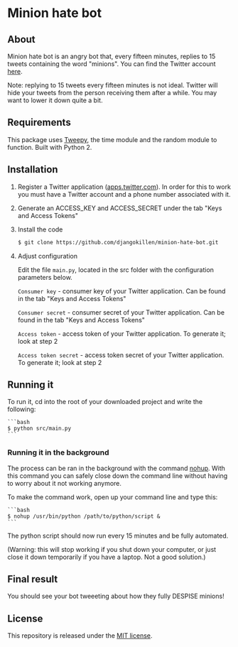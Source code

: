 # Minion hate bot

## About
Minion hate bot is an angry bot that, every fifteen minutes, replies to 15 tweets containing the word "minions". You can find the Twitter account [here](https://twitter.com/minionsareevil).

Note: replying to 15 tweets every fifteen minutes is not ideal. Twitter will hide your tweets from the person receiving them after a while. You may want to lower it down quite a bit.

## Requirements
This package uses [Tweepy](http://www.tweepy.org), the time module and the random module to function. Built with Python 2.

## Installation

1. Register a Twitter application ([apps.twitter.com](https://apps.twitter.com)). In order for this to work you must have a Twitter account and a phone number associated with it.

2. Generate an ACCESS_KEY and ACCESS_SECRET under the tab "Keys and Access Tokens"

2. Install the code

    ```bash
    $ git clone https://github.com/djangokillen/minion-hate-bot.git
    ```

3. Adjust configuration
    
    Edit the file `main.py`, located in the src folder with the configuration parameters below.

    `Consumer key` - consumer key of your Twitter application. Can be found in the tab "Keys and Access Tokens"

    `Consumer secret` - consumer secret of your Twitter application. Can be found in the tab "Keys and Access Tokens"

    `Access token` - access token of your Twitter application. To generate it; look at step 2

    `Access token secret` - access token secret of your Twitter application. To generate it; look at step 2

## Running it

To run it, cd into the root of your downloaded project and write the following:

    ```bash
    $ python src/main.py
    ```

### Running it in the background

The process can be ran in the background with the command [nohup](https://en.wikipedia.org/wiki/Nohup). With this command you can safely close down the command line without having to worry about it not working anymore.

To make the command work, open up your command line and type this: 

    ```bash
    $ nohup /usr/bin/python /path/to/python/script &
    ```

The python script should now run every 15 minutes and be fully automated.

(Warning: this will stop working if you shut down your computer, or just close it down temporarily if you have a laptop. Not a good solution.)

## Final result

You should see your bot tweeeting about how they fully DESPISE minions!

## License
This repository is released under the [MIT license](LICENSE.md).
